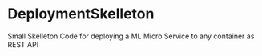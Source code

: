 # DeploymentSkelleton
Small Skelleton Code for deploying a ML Micro Service to any container as REST API
